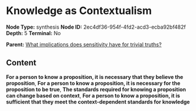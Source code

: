# Knowledge as Contextualism

**Node Type:** synthesis
**Node ID:** 2ec4df36-954f-4fd2-acd3-ecba92bf482f
**Depth:** 5
**Terminal:** No

**Parent:** [What implications does sensitivity have for trivial truths?](what-implications-does-sensitivity-have-for-trivial-truths-antithesis-b0d47f75-b678-4ce3-8a0e-ae3f4170e5f8.md)

## Content

**For a person to know a proposition, it is necessary that they believe the proposition**, **For a person to know a proposition, it is necessary for the proposition to be true**, **The standards required for knowing a proposition can change based on context**, **For a person to know a proposition, it is sufficient that they meet the context-dependent standards for knowledge**
